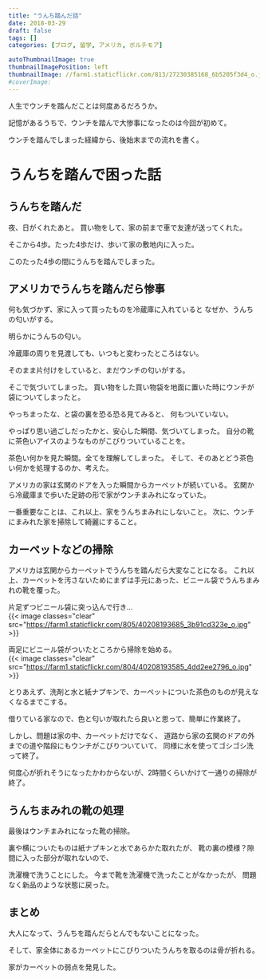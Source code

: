```yaml
---
title: "うんち踏んだ話"
date: 2018-03-29
draft: false
tags: []
categories: [ブログ, 留学, アメリカ, ボルチモア]

autoThumbnailImage: true
thumbnailImagePosition: left
thumbnailImage: //farm1.staticflickr.com/813/27230385168_6b5205f3d4_o.jpg
#coverImage: 
---
```


人生でウンチを踏んだことは何度あるだろうか。

記憶があるうちで、ウンチを踏んで大惨事になったのは今回が初めて。

ウンチを踏んでしまった経緯から、後始末までの流れを書く。

# うんちを踏んで困った話

## うんちを踏んだ
夜、日がくれたあと。
買い物をして、家の前まで車で友達が送ってくれた。

そこから4歩。たった4歩だけ、歩いて家の敷地内に入った。

このたった4歩の間にうんちを踏んでしまった。

## アメリカでうんちを踏んだら惨事

何も気づかず、家に入って買ったものを冷蔵庫に入れていると
なぜか、うんちの匂いがする。

明らかにうんちの匂い。

冷蔵庫の周りを見渡しても、いつもと変わったところはない。

そのまま片付けをしていると、まだウンチの匂いがする。

そこで気づいてしまった。
買い物をした買い物袋を地面に置いた時にウンチが袋についてしまったと。

やっちまったな、と袋の裏を恐る恐る見てみると、
何もついていない。

やっぱり思い過ごしだったかと、安心した瞬間、気づいてしまった。
自分の靴に茶色いアイスのようなものがこびりついていることを。

茶色い何かを見た瞬間。全てを理解してしまった。
そして、そのあとどう茶色い何かを処理するのか、考えた。

アメリカの家は玄関のドアを入った瞬間からカーペットが続いている。
玄関から冷蔵庫まで歩いた足跡の形で家がウンチまみれになっていた。

一番重要なことは、これ以上、家をうんちまみれにしないこと。
次に、ウンチにまみれた家を掃除して綺麗にすること。

## カーペットなどの掃除

アメリカは玄関からカーペットでうんちを踏んだら大変なことになる。
これ以上、カーペットを汚さないためにまずは手元にあった、ビニール袋でうんちまみれの靴を覆った。

片足ずつビニール袋に突っ込んで行き...  
{{< image classes="clear" src="https://farm1.staticflickr.com/805/40208193685_3b91cd323e_o.jpg" >}}

両足にビニール袋がついたところから掃除を始める。  
{{< image classes="clear" src="https://farm1.staticflickr.com/804/40208193585_4dd2ee2796_o.jpg" >}}

とりあえず、洗剤と水と紙ナプキンで、カーペットについた茶色のものが見えなくなるまでこする。

借りている家なので、色と匂いが取れたら良いと思って、簡単に作業終了。

しかし、問題は家の中、カーペットだけでなく、
道路から家の玄関のドアの外までの道や階段にもウンチがこびりついていて、
同様に水を使ってゴシゴシ洗って終了。

何度心が折れそうになったかわからないが、2時間くらいかけて一通りの掃除が終了。


## うんちまみれの靴の処理

最後はウンチまみれになった靴の掃除。

裏や横についたものは紙ナプキンと水であらかた取れたが、
靴の裏の模様？隙間に入った部分が取れないので、

洗濯機で洗うことにした。
今まで靴を洗濯機で洗ったことがなかったが、
問題なく新品のような状態に戻った。


## まとめ

大人になって、うんちを踏んだらとんでもないことになった。

そして、家全体にあるカーペットにこびりついたうんちを取るのは骨が折れる。

家がカーペットの弱点を発見した。


